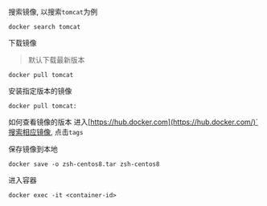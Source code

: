 
搜索镜像, 以搜索`tomcat`为例
```
docker search tomcat
```

下载镜像
> 默认下载最新版本 <br>
```
docker pull tomcat
```

安装指定版本的镜像
```
docker pull tomcat:
```

如何查看镜像的版本 
进入[https://hub.docker.com](https://hub.docker.com/)`搜索相应镜像, 点击`tags`


保存镜像到本地
```
docker save -o zsh-centos8.tar zsh-centos8
```

进入容器
```
docker exec -it <container-id>
```





